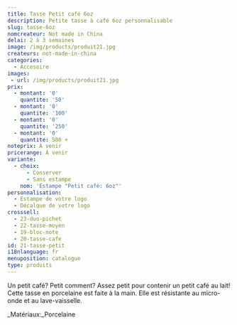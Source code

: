```yaml
---
title: Tasse Petit café 6oz
description: Petite tasse à café 6oz personnalisable
slug: tasse-6oz
nomcreateur: Not made in China
delai: 2 à 3 semaines
image: /img/products/produit21.jpg
createurs: not-made-in-china
categories:
  - Accesoire
images:
 - url: /img/products/produit21.jpg
prix:
  - montant: '0'
    quantite: '50'
  - montant: '0'
    quantite: '100'
  - montant: '0'
    quantite: '250'
  - montant: '0'
    quantite: 500 +
noteprix: À venir
pricerange: À venir
variante:
  - choix:
      - Conserver
      - Sans estampe
    nom: 'Estampe "Petit café: 6oz"'
personnalisation:
  - Estampe de votre logo
  - Décalque de votre logo
crosssell:
  - 23-duo-pichet
  - 22-tasse-moyen
  - 19-bloc-note
  - 20-tasse-cafe
id: 21-tasse-petit
i18nlanguage: fr
menuposition: catalogue
type: produits
---
```

Un petit café? Petit comment? Assez petit pour contenir un petit café au lait! Cette tasse en porcelaine est faite à la main. Elle est résistante au micro-onde et au lave-vaisselle.

_Matériaux:_Porcelaine

